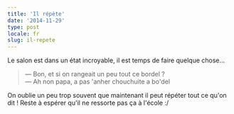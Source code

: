 ```yaml
---
title: 'Il répète'
date: '2014-11-29'
type: post
locale: fr
slug: il-repete
---
```


Le salon est dans un état incroyable, il est temps de faire quelque chose...

> — Bon, et si on rangeait un peu tout ce bordel ?  
> — Ah non papa, a pas 'anher chouchuite a bo'del

On oublie un peu trop souvent que maintenant il peut répéter tout ce qu'on dit ! Reste à espérer qu'il ne ressorte pas ça à l'école :/

